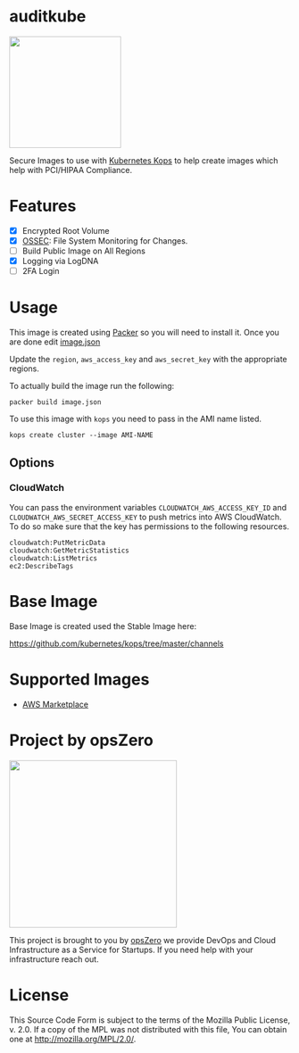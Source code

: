 # auditkube

<img src="http://assets.opszero.com.s3.amazonaws.com/images/auditkube.png" width="200px" />

Secure Images to use with [Kubernetes
Kops](https://github.com/kubernetes/kops) to help create images which help
with PCI/HIPAA Compliance.

# Features

 - [X] Encrypted Root Volume
 - [X] [OSSEC](https://ossec.github.io/): File System Monitoring for Changes.
 - [ ] Build Public Image on All Regions
 - [X] Logging via LogDNA
 - [ ] 2FA Login

# Usage

This image is created using [Packer](https://www.packer.io/) so you will need
to install it. Once you are done edit [image.json](./image.json)

Update the `region`, `aws_access_key` and `aws_secret_key` with the
appropriate regions.

To actually build the image run the following:

```
packer build image.json
```

To use this image with `kops` you need to pass in the AMI name listed.

```
kops create cluster --image AMI-NAME
```

## Options

### CloudWatch

You can pass the environment variables `CLOUDWATCH_AWS_ACCESS_KEY_ID`
and `CLOUDWATCH_AWS_SECRET_ACCESS_KEY` to push metrics into AWS
CloudWatch. To do so make sure that the key has permissions to the
following resources.

```
cloudwatch:PutMetricData
cloudwatch:GetMetricStatistics
cloudwatch:ListMetrics
ec2:DescribeTags
```

# Base Image

Base Image is created used the Stable Image here:

https://github.com/kubernetes/kops/tree/master/channels

# Supported Images

 - [AWS Marketplace](https://aws.amazon.com/marketplace/pp/B075CNX5F8?qid=1504900511561&sr=0-1&ref_=srh_res_product_title)

# Project by opsZero

<a href="https://www.opszero.com"><img src="http://assets.opszero.com.s3.amazonaws.com/images/opszero_11_29_2016.png" width="300px"/></a>

This project is brought to you by [opsZero](https://www.opszero.com) we
provide DevOps and Cloud Infrastructure as a Service for Startups. If you
need help with your infrastructure reach out.

# License

This Source Code Form is subject to the terms of the Mozilla Public
License, v. 2.0. If a copy of the MPL was not distributed with this
file, You can obtain one at http://mozilla.org/MPL/2.0/.
